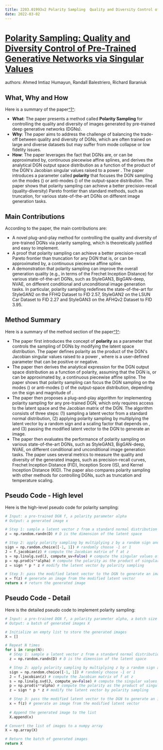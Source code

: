 ```yaml
---
title: 2203.01993v2 Polarity Sampling  Quality and Diversity Control of Pre-Trained Generative Networks via Singular Values
date: 2022-03-02
---
```


# [Polarity Sampling: Quality and Diversity Control of Pre-Trained Generative Networks via Singular Values](http://arxiv.org/abs/2203.01993v2)

authors: Ahmed Imtiaz Humayun, Randall Balestriero, Richard Baraniuk


## What, Why and How

[1]: https://arxiv.org/abs/2203.01993 "[2203.01993] Polarity Sampling: Quality and Diversity Control of Pre ..."
[2]: https://arxiv.org/pdf/2003.01993v2.pdf "arXiv:2003.01993v2 [cs.LG] 15 Mar 2020"
[3]: https://arxiv.org/pdf/2203.01993v1.pdf "arXiv.org"
[4]: http://export.arxiv.org/abs/2302.01993v2 "Title: ALLIANCE: Spectral solver for kinetic plasma turbulence"

Here is a summary of the paper[^1^][1]:

- **What**: The paper presents a method called **Polarity Sampling** for controlling the quality and diversity of images generated by pre-trained deep generative networks (DGNs).
- **Why**: The paper aims to address the challenge of balancing the trade-off between quality and diversity of DGNs, which are often trained on large and diverse datasets but may suffer from mode collapse or low fidelity issues.
- **How**: The paper leverages the fact that DGNs are, or can be approximated by, continuous piecewise affine splines, and derives the analytical DGN output space distribution as a function of the product of the DGN's Jacobian singular values raised to a power . The paper introduces a parameter called **polarity** that focuses the DGN sampling on the modes () or anti-modes () of the output-space distribution. The paper shows that polarity sampling can achieve a better precision-recall (quality-diversity) Pareto frontier than standard methods, such as truncation, for various state-of-the-art DGNs on different image generation tasks.

## Main Contributions

According to the paper, the main contributions are:

- A novel plug-and-play method for controlling the quality and diversity of pre-trained DGNs via polarity sampling, which is theoretically justified and easy to implement.
- A proof that polarity sampling can achieve a better precision-recall Pareto frontier than truncation for any DGN that is, or can be approximated by, a continuous piecewise affine spline.
- A demonstration that polarity sampling can improve the overall generation quality (e.g., in terms of the Frechet Inception Distance) for various state-of-the-art DGNs, such as StyleGAN3, BigGAN-deep, NVAE, on different conditional and unconditional image generation tasks. In particular, polarity sampling redefines the state-of-the-art for StyleGAN2 on the FFHQ Dataset to FID 2.57, StyleGAN2 on the LSUN Car Dataset to FID 2.27 and StyleGAN3 on the AFHQv2 Dataset to FID 3.95.

## Method Summary

[1]: https://arxiv.org/abs/2203.01993 "[2203.01993] Polarity Sampling: Quality and Diversity Control of Pre ..."
[2]: https://arxiv.org/pdf/2003.01993v2.pdf "arXiv:2003.01993v2 [cs.LG] 15 Mar 2020"
[3]: http://export.arxiv.org/abs/2302.01993v2 "Title: ALLIANCE: Spectral solver for kinetic plasma turbulence"

Here is a summary of the method section of the paper[^1^][1]:

- The paper first introduces the concept of **polarity** as a parameter that controls the sampling of DGNs by modifying the latent space distribution. The paper defines polarity as the product of the DGN's Jacobian singular values raised to a power , where is a user-defined parameter that can be positive or negative.
- The paper then derives the analytical expression for the DGN output space distribution as a function of polarity, assuming that the DGN is, or can be approximated by, a continuous piecewise affine spline. The paper shows that polarity sampling can focus the DGN sampling on the modes () or anti-modes () of the output-space distribution, depending on the sign and magnitude of .
- The paper then proposes a plug-and-play algorithm for implementing polarity sampling for any pre-trained DGN, which only requires access to the latent space and the Jacobian matrix of the DGN. The algorithm consists of three steps: (1) sampling a latent vector from a standard normal distribution, (2) applying polarity sampling by multiplying the latent vector by a random sign and a scaling factor that depends on , and (3) passing the modified latent vector to the DGN to generate an image.
- The paper then evaluates the performance of polarity sampling on various state-of-the-art DGNs, such as StyleGAN3, BigGAN-deep, NVAE, on different conditional and unconditional image generation tasks. The paper uses several metrics to measure the quality and diversity of the generated images, such as precision-recall curves, Frechet Inception Distance (FID), Inception Score (IS), and Kernel Inception Distance (KID). The paper also compares polarity sampling with other methods for controlling DGNs, such as truncation and temperature scaling.

## Pseudo Code - High level

Here is the high-level pseudo code for polarity sampling:

```python
# Input: a pre-trained DGN f, a polarity parameter alpha
# Output: a generated image x

# Step 1: sample a latent vector z from a standard normal distribution
z = np.random.randn(D) # D is the dimension of the latent space

# Step 2: apply polarity sampling by multiplying z by a random sign and a scaling factor
sign = np.random.choice([-1, 1]) # randomly choose -1 or 1
J = f.jacobian(z) # compute the Jacobian matrix of f at z
s = np.linalg.svd(J, compute_uv=False) # compute the singular values of J
p = np.prod(s**alpha) # compute the polarity as the product of singular values raised to alpha
z = sign * p * z # modify the latent vector by polarity sampling

# Step 3: pass the modified latent vector to the DGN to generate an image
x = f(z) # generate an image from the modified latent vector
return x # return the generated image
```

## Pseudo Code - Detail

Here is the detailed pseudo code to implement polarity sampling:

```python
# Input: a pre-trained DGN f, a polarity parameter alpha, a batch size N
# Output: a batch of generated images X

# Initialize an empty list to store the generated images
X = []

# Repeat N times
for i in range(N):
  # Step 1: sample a latent vector z from a standard normal distribution
  z = np.random.randn(D) # D is the dimension of the latent space

  # Step 2: apply polarity sampling by multiplying z by a random sign and a scaling factor
  sign = np.random.choice([-1, 1]) # randomly choose -1 or 1
  J = f.jacobian(z) # compute the Jacobian matrix of f at z
  s = np.linalg.svd(J, compute_uv=False) # compute the singular values of J
  p = np.prod(s**alpha) # compute the polarity as the product of singular values raised to alpha
  z = sign * p * z # modify the latent vector by polarity sampling

  # Step 3: pass the modified latent vector to the DGN to generate an image
  x = f(z) # generate an image from the modified latent vector
  
  # Append the generated image to the list
  X.append(x)

# Convert the list of images to a numpy array
X = np.array(X)

# Return the batch of generated images
return X
```